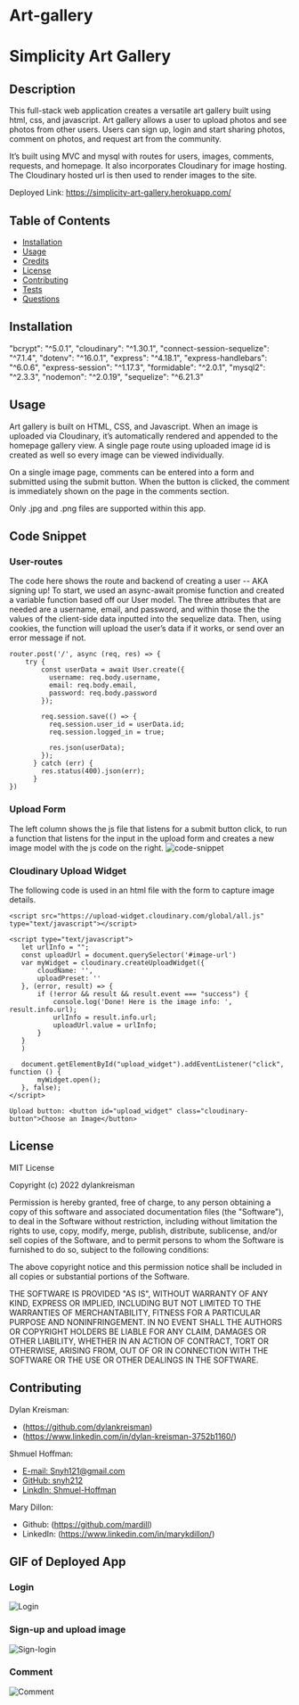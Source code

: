 # Art-gallery
# Simplicity Art Gallery

## Description

This full-stack web application creates a versatile art gallery built using html, css, and javascript. Art gallery allows a user to upload photos and see photos from other users. Users can sign up, login and start sharing photos, comment on photos, and request art from the community. 

It’s built using MVC and mysql with routes for users, images, comments, requests, and homepage. It also incorporates Cloudinary for image hosting. The Cloudinary hosted url is then used to render images to the site. 

Deployed Link: https://simplicity-art-gallery.herokuapp.com/

## Table of Contents

* [Installation](#installation)
* [Usage](#usage)
* [Credits](#credits)
* [License](#license)
* [Contributing](#contributing)
* [Tests](#tests)
* [Questions](#questions)


## Installation

   "bcrypt": "^5.0.1",
   "cloudinary": "^1.30.1",
   "connect-session-sequelize": "^7.1.4",
   "dotenv": "^16.0.1",
   "express": "^4.18.1",
   "express-handlebars": "^6.0.6",
   "express-session": "^1.17.3",
   "formidable": "^2.0.1",
   "mysql2": "^2.3.3",
   "nodemon": "^2.0.19",
   "sequelize": "^6.21.3"


## Usage

Art gallery is built on HTML, CSS, and Javascript. When an image is uploaded via Cloudinary, it’s automatically rendered and appended to the homepage gallery view. A single page route using uploaded image id is created as well so every image can be viewed individually. 

On a single image page, comments can be entered into a form and submitted using the submit button. When the button is clicked, the comment is immediately shown on the page in the comments section.

Only .jpg and .png files are supported within this app. 


## Code Snippet
### User-routes
The code here shows the route and backend of creating a user -- AKA signing up! To start, we used an async-await promise function and created a variable function based off our User model. The three attributes that are needed are a username, email, and password, and within those the the values of the client-side data inputted into the sequelize data. Then, using cookies, the function will upload the user’s data if it works, or send over an error message if not. 
```
router.post('/', async (req, res) => {
    try {
        const userData = await User.create({
          username: req.body.username,
          email: req.body.email,
          password: req.body.password
        });
   
        req.session.save(() => {
          req.session.user_id = userData.id;
          req.session.logged_in = true;
   
          res.json(userData);
        });
      } catch (err) {
        res.status(400).json(err);
      }
})

```
### Upload Form
The left column shows the js file that listens for a submit button click, to run a function that listens for the input in the upload form and creates a new image model with the js code on the right.
![code-snippet](public/images/Code-snippet-screenshot.png)


### Cloudinary Upload Widget

The following code is used in an html file with the form to capture image details. 
```
​​<script src="https://upload-widget.cloudinary.com/global/all.js" type="text/javascript"></script>
 
<script type="text/javascript">
   let urlInfo = "";
   const uploadUrl = document.querySelector('#image-url')
   var myWidget = cloudinary.createUploadWidget({
       cloudName: '',
       uploadPreset: ''
   }, (error, result) => {
       if (!error && result && result.event === "success") {
           console.log('Done! Here is the image info: ', result.info.url);
           urlInfo = result.info.url;
           uploadUrl.value = urlInfo;
       }
   }
   )
 
   document.getElementById("upload_widget").addEventListener("click", function () {
       myWidget.open();
   }, false);
</script>
 
Upload button: <button id="upload_widget" class="cloudinary-button">Choose an Image</button>
 ```


## License
MIT License

Copyright (c) 2022 dylankreisman

Permission is hereby granted, free of charge, to any person obtaining a copy
of this software and associated documentation files (the "Software"), to deal
in the Software without restriction, including without limitation the rights
to use, copy, modify, merge, publish, distribute, sublicense, and/or sell
copies of the Software, and to permit persons to whom the Software is
furnished to do so, subject to the following conditions:

The above copyright notice and this permission notice shall be included in all
copies or substantial portions of the Software.

THE SOFTWARE IS PROVIDED "AS IS", WITHOUT WARRANTY OF ANY KIND, EXPRESS OR
IMPLIED, INCLUDING BUT NOT LIMITED TO THE WARRANTIES OF MERCHANTABILITY,
FITNESS FOR A PARTICULAR PURPOSE AND NONINFRINGEMENT. IN NO EVENT SHALL THE
AUTHORS OR COPYRIGHT HOLDERS BE LIABLE FOR ANY CLAIM, DAMAGES OR OTHER
LIABILITY, WHETHER IN AN ACTION OF CONTRACT, TORT OR OTHERWISE, ARISING FROM,
OUT OF OR IN CONNECTION WITH THE SOFTWARE OR THE USE OR OTHER DEALINGS IN THE
SOFTWARE.

## Contributing
Dylan Kreisman: 
- (https://github.com/dylankreisman)
- (https://www.linkedin.com/in/dylan-kreisman-3752b1160/)

Shmuel Hoffman:
- [E-mail: Snyh121@gmail.com](mailto:snyh121@gmail.com)  
- [GitHub: snyh212](https://github.com/snyh212)  
- [LinkdIn: Shmuel-Hoffman](https://www.linkedin.com/in/shmuel-hoffman-254b0223b?lipi=urn%3Ali%3Apage%3Ad_flagship3_profile_view_base_contact_details%3BS2rg0PtBTLeG2szT2ZbGmg%3D%3D)

Mary Dillon: 
- Github: (https://github.com/mardill)
- LinkedIn: (https://www.linkedin.com/in/marykdillon/) 

## GIF of Deployed App


### Login
![Login](public/images/login.gif)

### Sign-up and upload image
![Sign-login](https://www.youtube.com/watch?v=9cYnBMOFj8g&ab_channel=DylanKreisman)

### Comment
![Comment](public/images/comment.gif)